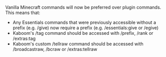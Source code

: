 Vanilla Minecraft commands will now be preferred over plugin commands. This means that:  
- Any Essentials commands that were previously accessible without a prefix (e.g. /give) now require a prefix (e.g. /essentials:give or /egive)  
- Kaboom's /tag command should be accessed with /prefix, /rank or /extras:tag  
- Kaboom's custom /tellraw command should be accessed with /broadcastraw, /bcraw or /extras:tellraw
